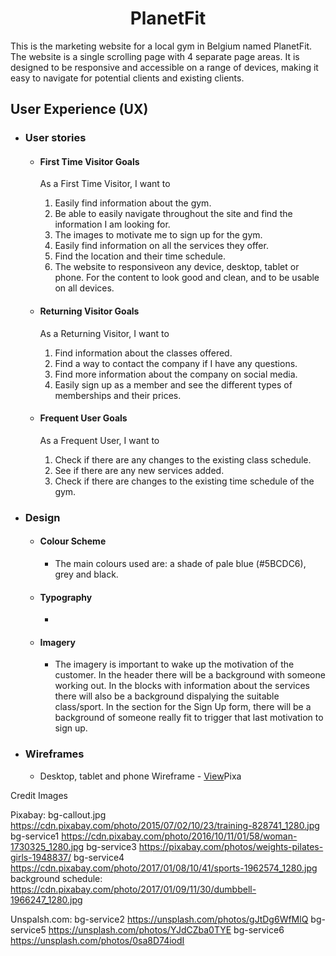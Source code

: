 <h1 align="center">PlanetFit</h1>

This is the marketing website for a local gym in Belgium named PlanetFit. 
The website is a single scrolling page with 4 separate page areas.
It is designed to be responsive and accessible on a range of devices, making it easy to navigate for potential clients and existing clients.


## User Experience (UX)

-   ### User stories

    -   #### First Time Visitor Goals

         As a First Time Visitor, I want to 

        1. Easily find information about the gym.
        2. Be able to easily navigate throughout the site and find the information I am looking for.
        3. The images to motivate me to sign up for the gym.
        4. Easily find information on all the services they offer.
        5. Find the location and their time schedule.
        5. The website to responsiveon any device, desktop, tablet or phone. For the content to look good and clean, and to be usable on all devices.


    -   #### Returning Visitor Goals

        As a Returning Visitor, I want to

        1. Find information about the classes offered.
        2. Find a way to contact the company if I have any questions.
        3. Find more information about the company on social media.
        4. Easily sign up as a member and see the different types of memberships and their prices.

    -   #### Frequent User Goals

        As a Frequent User, I want to
    
        1. Check if there are any changes to the existing class schedule.
        2. See if there are any new services added.
        3. Check if there are changes to the existing time schedule of the gym.
       

-   ### Design
    -   #### Colour Scheme
        -   The main colours used are: a shade of pale blue (#5BCDC6), grey and black.
    -   #### Typography
        -   
    -   #### Imagery
        -   The imagery is important to wake up the motivation of the customer. In the header there will be a background with someone working out. 
            In the blocks with information about the services there will also be a background dispalying the suitable class/sport. 
            In the section for the Sign Up form, there will be a background of someone really fit to trigger that last motivation to sign up.

*   ### Wireframes

    -   Desktop, tablet and phone Wireframe - [View](/assets/img/milestone1-wireframe.pdf)Pixa


Credit Images

Pixabay: 
bg-callout.jpg https://cdn.pixabay.com/photo/2015/07/02/10/23/training-828741_1280.jpg
bg-service1 https://cdn.pixabay.com/photo/2016/10/11/01/58/woman-1730325_1280.jpg
bg-service3 https://pixabay.com/photos/weights-pilates-girls-1948837/
bg-service4 https://cdn.pixabay.com/photo/2017/01/08/10/41/sports-1962574_1280.jpg
background schedule: https://cdn.pixabay.com/photo/2017/01/09/11/30/dumbbell-1966247_1280.jpg


Unspalsh.com:
bg-service2 https://unsplash.com/photos/gJtDg6WfMlQ
bg-service5 https://unsplash.com/photos/YJdCZba0TYE
bg-service6 https://unsplash.com/photos/0sa8D74iodI


